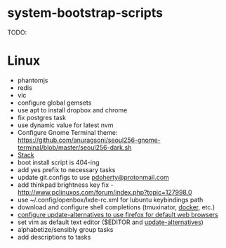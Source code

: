# system-bootstrap-scripts

TODO:

Linux
=====
- phantomjs
- redis
- vlc
- configure global gemsets
- use apt to install dropbox and chrome
- fix postgres task
- use dynamic value for latest nvm
- Configure Gnome Terminal theme: https://github.com/anuragsoni/seoul256-gnome-terminal/blob/master/seoul256-dark.sh
- [Stack](https://hackage.haskell.org/package/stack)
- boot install script is 404-ing
- add yes prefix to necessary tasks
- update git.configs to use pdoherty@protonmail.com
- add thinkpad brightness key fix - http://www.pclinuxos.com/forum/index.php?topic=127998.0
- use ~/.config/openbox/lxde-rc.xml for lubuntu keybindings path
- download and configure shell completions (tmuxinator, [docker](https://github.com/docker/docker/blob/master/contrib/completion/bash/docker), etc.)
- [configure update-alternatives to use firefox for default web browsers](http://forgottheaddress.blogspot.com/2012/04/set-firefox-as-default-browser-using.html)
- set vim as default text editor ($EDITOR and [update-alternatives](https://github.com/Valloric/YouCompleteMe/wiki/Building-Vim-from-source)) 
- alphabetize/sensibly group tasks
- add descriptions to tasks
